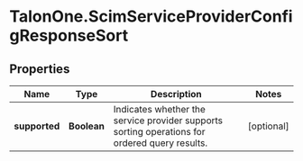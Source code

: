 # TalonOne.ScimServiceProviderConfigResponseSort

## Properties

Name | Type | Description | Notes
------------ | ------------- | ------------- | -------------
**supported** | **Boolean** | Indicates whether the service provider supports sorting operations for ordered query results. | [optional] 


